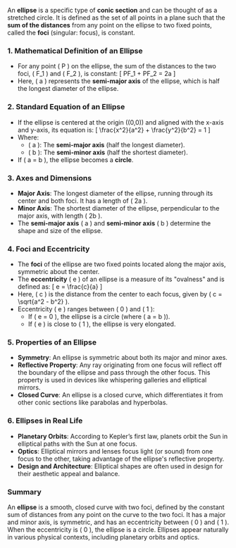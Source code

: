 An **ellipse** is a specific type of **conic section** and can be thought of as a stretched circle. It is defined as the set of all points in a plane such that the **sum of the distances** from any point on the ellipse to two fixed points, called the **foci** (singular: focus), is constant.

### 1. **Mathematical Definition of an Ellipse**
   - For any point \( P \) on the ellipse, the sum of the distances to the two foci, \( F_1 \) and \( F_2 \), is constant:
     \[
     PF_1 + PF_2 = 2a
     \]
   - Here, \( a \) represents the **semi-major axis** of the ellipse, which is half the longest diameter of the ellipse.

### 2. **Standard Equation of an Ellipse**
   - If the ellipse is centered at the origin \((0,0)\) and aligned with the x-axis and y-axis, its equation is:
     \[
     \frac{x^2}{a^2} + \frac{y^2}{b^2} = 1
     \]
   - Where:
     - \( a \): The **semi-major axis** (half the longest diameter).
     - \( b \): The **semi-minor axis** (half the shortest diameter).
   - If \( a = b \), the ellipse becomes a **circle**.

### 3. **Axes and Dimensions**
   - **Major Axis**: The longest diameter of the ellipse, running through its center and both foci. It has a length of \( 2a \).
   - **Minor Axis**: The shortest diameter of the ellipse, perpendicular to the major axis, with length \( 2b \).
   - The **semi-major axis** \( a \) and **semi-minor axis** \( b \) determine the shape and size of the ellipse.

### 4. **Foci and Eccentricity**
   - The **foci** of the ellipse are two fixed points located along the major axis, symmetric about the center.
   - The **eccentricity** \( e \) of an ellipse is a measure of its "ovalness" and is defined as:
     \[
     e = \frac{c}{a}
     \]
   - Here, \( c \) is the distance from the center to each focus, given by \( c = \sqrt{a^2 - b^2} \).
   - Eccentricity \( e \) ranges between \( 0 \) and \( 1 \):
     - If \( e = 0 \), the ellipse is a circle (where \( a = b \)).
     - If \( e \) is close to \( 1 \), the ellipse is very elongated.

### 5. **Properties of an Ellipse**
   - **Symmetry**: An ellipse is symmetric about both its major and minor axes.
   - **Reflective Property**: Any ray originating from one focus will reflect off the boundary of the ellipse and pass through the other focus. This property is used in devices like whispering galleries and elliptical mirrors.
   - **Closed Curve**: An ellipse is a closed curve, which differentiates it from other conic sections like parabolas and hyperbolas.

### 6. **Ellipses in Real Life**
   - **Planetary Orbits**: According to Kepler’s first law, planets orbit the Sun in elliptical paths with the Sun at one focus.
   - **Optics**: Elliptical mirrors and lenses focus light (or sound) from one focus to the other, taking advantage of the ellipse's reflective property.
   - **Design and Architecture**: Elliptical shapes are often used in design for their aesthetic appeal and balance.

### Summary
An **ellipse** is a smooth, closed curve with two foci, defined by the constant sum of distances from any point on the curve to the two foci. It has a major and minor axis, is symmetric, and has an eccentricity between \( 0 \) and \( 1 \). When the eccentricity is \( 0 \), the ellipse is a circle. Ellipses appear naturally in various physical contexts, including planetary orbits and optics.

